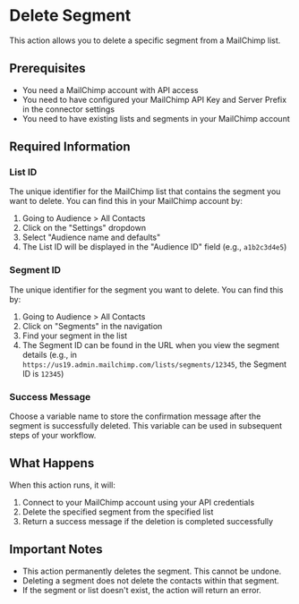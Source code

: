 # Delete Segment

This action allows you to delete a specific segment from a MailChimp list.

## Prerequisites

- You need a MailChimp account with API access
- You need to have configured your MailChimp API Key and Server Prefix in the connector settings
- You need to have existing lists and segments in your MailChimp account

## Required Information

### List ID

The unique identifier for the MailChimp list that contains the segment you want to delete. You can find this in your MailChimp account by:

1. Going to Audience > All Contacts
2. Click on the "Settings" dropdown
3. Select "Audience name and defaults"
4. The List ID will be displayed in the "Audience ID" field (e.g., `a1b2c3d4e5`)

### Segment ID

The unique identifier for the segment you want to delete. You can find this by:

1. Going to Audience > All Contacts
2. Click on "Segments" in the navigation
3. Find your segment in the list
4. The Segment ID can be found in the URL when you view the segment details
   (e.g., in `https://us19.admin.mailchimp.com/lists/segments/12345`, the Segment ID is `12345`)

### Success Message

Choose a variable name to store the confirmation message after the segment is successfully deleted. This variable can be used in subsequent steps of your workflow.

## What Happens

When this action runs, it will:

1. Connect to your MailChimp account using your API credentials
2. Delete the specified segment from the specified list
3. Return a success message if the deletion is completed successfully

## Important Notes

- This action permanently deletes the segment. This cannot be undone.
- Deleting a segment does not delete the contacts within that segment.
- If the segment or list doesn't exist, the action will return an error.